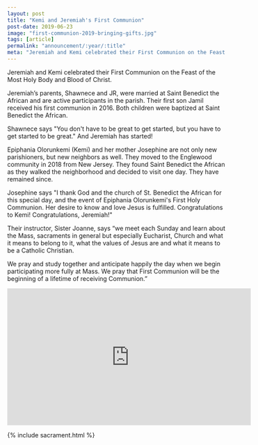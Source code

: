 ```yaml
---
layout: post
title: "Kemi and Jeremiah's First Communion"
post-date: 2019-06-23
image: "first-communion-2019-bringing-gifts.jpg"
tags: [article]
permalink: "announcement/:year/:title"
meta: "Jeremiah and Kemi celebrated their First Communion on the Feast of the Most Holy Body and Blood of Christ on June 23, 2019."
---
```

Jeremiah and Kemi celebrated their First Communion on the Feast of the Most Holy Body and Blood of Christ.
<!--more-->

Jeremiah’s parents, Shawnece and JR, were married at Saint Benedict the African and are active participants in the parish. Their first son Jamil received his first communion in 2016. Both children were baptized at Saint Benedict the African.

Shawnece says "You don't have to be great to get started, but you have to get started to be great."  And Jeremiah has started!

Epiphania Olorunkemi (Kemi) and her mother Josephine are not only new parishioners, but new neighbors as well. They moved to the Englewood community in 2018 from New Jersey. They found Saint Benedict the African as they walked the neighborhood and decided to visit one day. They have remained since. 

Josephine says "I thank God and the church of St. Benedict the African for this special day, and the event of Epiphania Olorunkemi's First Holy Communion. Her desire to know and love Jesus is fulfilled. Congratulations to Kemi! Congratulations, Jeremiah!"

Their instructor, Sister Joanne, says “we meet each Sunday and learn about the Mass, sacraments in general but especially Eucharist, Church and what it means to belong to it, what the values of Jesus are and what it means to be a Catholic Christian.

We pray and study together and anticipate happily the day when we begin participating more fully at Mass. We pray that First Communion will be the beginning of a lifetime of receiving Communion.”

<div class="embed-responsive embed-responsive-4by3">
    <iframe width="560" height="315" src="https://www.youtube.com/embed/jNfoa4uBRXs" frameborder="0" allow="accelerometer; autoplay; encrypted-media; gyroscope; picture-in-picture" allowfullscreen></iframe>
</div>

{% include sacrament.html %}